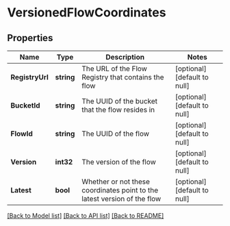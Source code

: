 # VersionedFlowCoordinates

## Properties
Name | Type | Description | Notes
------------ | ------------- | ------------- | -------------
**RegistryUrl** | **string** | The URL of the Flow Registry that contains the flow | [optional] [default to null]
**BucketId** | **string** | The UUID of the bucket that the flow resides in | [optional] [default to null]
**FlowId** | **string** | The UUID of the flow | [optional] [default to null]
**Version** | **int32** | The version of the flow | [optional] [default to null]
**Latest** | **bool** | Whether or not these coordinates point to the latest version of the flow | [optional] [default to null]

[[Back to Model list]](../README.md#documentation-for-models) [[Back to API list]](../README.md#documentation-for-api-endpoints) [[Back to README]](../README.md)

